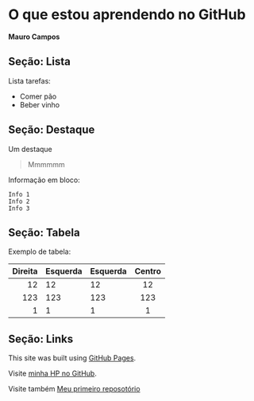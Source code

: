 # O que estou aprendendo no GitHub

**Mauro Campos**

## Seção: Lista

Lista tarefas:

 - Comer pão		 
 - Beber vinho
 
## Seção: Destaque

Um destaque

> Mmmmmm

Informação em bloco:
```
Info 1
Info 2
Info 3
```

## Seção: Tabela

Exemplo de tabela:

| Direita | Esquerda | Esquerda | Centro  |
|--------:|:---------|----------|:-------:|
|   12    |  12      |    12    |    12   |
|  123    |  123     |   123    |   123   |
|    1    |  1       |     1    |     1   |
 
## Seção: Links

This site was built using [GitHub Pages](https://pages.github.com/).

Visite [minha HP no GitHub](https://maurocmcampos.github.io/).

Visite também [Meu primeiro reposotório](https://github.com/maurocmcampos/hello-world/blob/master/README.md)






